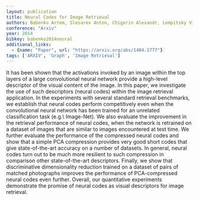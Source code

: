 ```yaml
---
layout: publication
title: Neural Codes for Image Retrieval
authors: Babenko Artem, Slesarev Anton, Chigorin Alexandr, Lempitsky Victor
conference: "Arxiv"
year: 2014
bibkey: babenko2014neural
additional_links:
  - {name: "Paper", url: "https://arxiv.org/abs/1404.1777"}
tags: ['ARXIV', 'Graph', 'Image Retrieval']
---
```

It has been shown that the activations invoked by an image within the top layers of a large convolutional neural network provide a high-level descriptor of the visual content of the image. In this paper, we investigate the use of such descriptors (neural codes) within the image retrieval application. In the experiments with several standard retrieval benchmarks, we establish that neural codes perform competitively even when the convolutional neural network has been trained for an unrelated classification task (e.g.\ Image-Net). We also evaluate the improvement in the retrieval performance of neural codes, when the network is retrained on a dataset of images that are similar to images encountered at test time. We further evaluate the performance of the compressed neural codes and show that a simple PCA compression provides very good short codes that give state-of-the-art accuracy on a number of datasets. In general, neural codes turn out to be much more resilient to such compression in comparison other state-of-the-art descriptors. Finally, we show that discriminative dimensionality reduction trained on a dataset of pairs of matched photographs improves the performance of PCA-compressed neural codes even further. Overall, our quantitative experiments demonstrate the promise of neural codes as visual descriptors for image retrieval.
